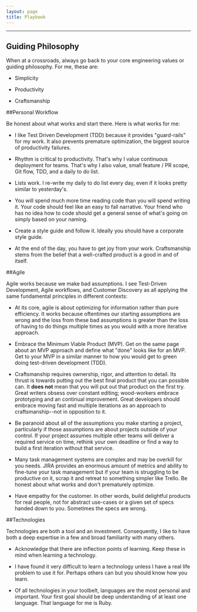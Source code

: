 ```yaml
---
layout: page
title: Playbook
---
```

----

## Guiding Philosophy
When at a crossroads, always go back to your core engineering values or guiding philosophy. For me, these are:

* Simplicity

* Productivity

* Craftsmanship

##Personal Workflow

Be honest about what works and start there. Here is what works for me:

* I like Test Driven Development (TDD) because it provides "guard-rails" for my work. It also prevents premature optimization, the biggest source of productivity failures.

* Rhythm is critical to productivity. That's why I value continuous deployment for teams. That's why I also value, small feature / PR scope, Git flow, TDD, and a daily to do list.

* Lists work. I re-write my daily to do list every day, even if it looks pretty similar to yesterday's.

* You will spend much more time reading code than you will spend writing it. Your code should feel like an easy to fall narrative. Your friend who has no idea how to code should get a general sense of what's going on simply based on your naming.

* Create a style guide and follow it. Ideally you should have a corporate style guide.

* At the end of the day, you have to get joy from your work. Craftsmanship stems from the belief that a well-crafted product is a good in and of itself.

##Agile

Agile works because we make bad assumptions. I see Test-Driven Development, Agile workflows, and Customer Discovery as all applying the same fundamental principles in different contexts:

* At its core, agile is about optimizing for information rather than pure efficiency. It works because oftentimes our starting assumptions are wrong and the loss from these bad assumptions is greater than the loss of having to do things multiple times as you would with a more iterative approach.

* Embrace the Minimum Viable Product (MVP). Get on the same page about an MVP approach and define what "done" looks like for an MVP. Get to your MVP in a similar manner to how you would get to green doing test-driven development (TDD).

* Craftsmanship requires ownership, rigor, and attention to detail. Its thrust is towards putting out the best final product that you can possible can. It **does not** mean that you will put out that product on the first try. Great writers obsess over constant editing; wood-workers embrace prototyping and an continual improvement. Great developers should embrace moving fast and multiple iterations as an approach to craftsmanship--not in opposition to it.

* Be paranoid about all of the assumptions you make starting a project, particularly if those assumptions are about projects outside of your control. If your project assumes multiple other teams will deliver a required service on time, rethink your own deadline or find a way to build a first iteration without that service.

* Many task management systems are complex and may be overkill for you needs. JIRA provides an enormous amount of metrics and ability to fine-tune your task management but if your team is struggling to be productive on it, scrap it and retreat to something simpler like Trello. Be honest about what works and don't prematurely optimize.

* Have empathy for the customer. In other words, build delightful products for real people, not for abstract use-cases or a given set of specs handed down to you. Sometimes the specs are wrong.

##Technologies

Technologies are both a tool and an investment. Consequently, I like to have both a deep expertise in a few and broad familiarity with many others.

* Acknowledge that there are inflection points of learning. Keep these in mind when learning a technology.

* I have found it very difficult to learn a technology unless I have a real life problem to use it for. Perhaps others can but you should know how you learn.

* Of all technologies in your toolbelt, languages are the most personal and important. Your first goal should be deep understanding of at least one language. That language for me is Ruby.
